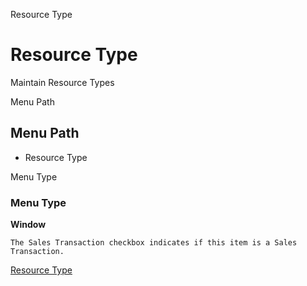 
Resource Type
# Resource Type


Maintain Resource Types

Menu Path
## Menu Path



- Resource Type

Menu Type
### Menu Type

**Window**

```
The Sales Transaction checkbox indicates if this item is a Sales Transaction.
```

[Resource Type](../../functional-guide/window/window-resource-type.md)